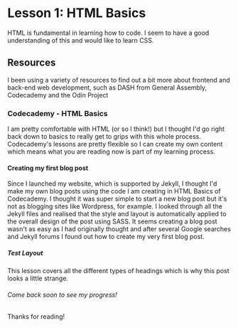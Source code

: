 <html>
 <head>
	<title>Lesson 1: HTML Basics</title>		
</head>
<body>
	<h1>Lesson 1: HTML Basics</h1>
		    <p>HTML is fundamental in learning how to code. I seem to have a good understanding of this and would like to learn CSS.</p>
		  <h2>Resources</h2>
	    	<p>I been using a variety of resources to find out a bit more about frontend and back-end web development, such as DASH from General Assembly, Codecademy and the Odin Project</p>
	    	<h3>Codecademy - HTML Basics</h3> 
		 <p>I am pretty comfortable with HTML (or so I think!) but I thought I'd go right back down to basics to really get to grips with this whole process. Codecademy's lessons are pretty flexible so I can create my own content which means what you are reading now is part of my learning process.</p>
		<h4>Creating my first blog post</h4>
		<p> Since I launched my website, which is supported by Jekyll, I thought I'd make my own blog posts using the code I am creating in HTML Basics of Codecademy. I thought it was super simple to start a new blog post but it's not as blogging sites like Wordpress, for example. I looked through all the Jekyll files and realised that the style and layout is automatically applied to the overall design of the post using SASS. It seems creating a blog post wasn't as easy as I had originally thought and after several Google searches and Jekyll forums I found out how to create my very first blog post.</p> 
		<h5>Test Layout</h5>
		<p>This lesson covers all the different types of headings which is why this post looks a little strange.</p>
		<h6>Come back soon to see my progress!</h6>
		<p>Thanks for reading!</p>	
	</body>
</html>
	
		
